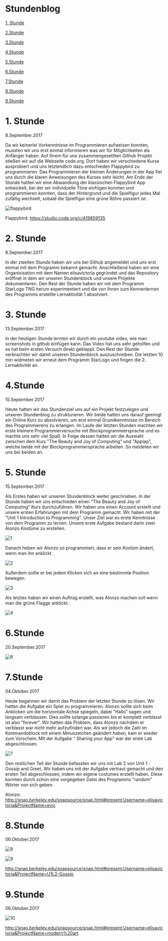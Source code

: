 # Stundenblog

[1. Stunde](#eins)

[2.Stunde](#zwei)

[3.Stunde](#drei)

[4.Stunde](#vier)

[5.Stunde](#fünf)

[6.Stunde](#sechs)

[7.Stunde](#sieben)

[8.Stunde](#acht)

[9.Stunde](#neun)

# 1. Stunde<a name="eins"></a>

8.September.2017

Da wir keinerlei Vorkenntnisse im Programmieren aufweisen konnten, mussten wir uns erst einmal informieren was wir für Möglichkeiten als Anfänger haben. Auf Ihrem für uns zusammengesetllten Github Projekt stießen wir auf die Webseite code.org. Dort haben wir verschiedene Kurse ausprobiert und uns letztendlich dazu entschieden Flappybird zu programmieren. Das Programmieren der kleinen Änderungen in der App fiel uns durch die klaren Anweisungen des Kurses sehr leicht. Am Ende der Stunde hatten wir eine Abwandlung der klassischen Flappybird App entwickelt, bei der wir individuelle Töne einfügen konnten und programmieren konnten, dass der Hintergrund und die Spielfigur jedes Mal zufällig wechselt, sobald die Spielfigur eine grüne Röhre passiert ist.

![flappybird](https://user-images.githubusercontent.com/31760498/30202228-f4dbc0a0-947d-11e7-9ca7-bfc7450957d4.png)

Flappybird: https://studio.code.org/c/419859135 

# 2. Stunde<a name="zwei"></a>

8.September.2017 

In der zweiten Stunde haben wir uns bei Github angemeldet und uns erst einmal mit dem Programm bekannt gemacht. Anschließend haben wir eine Organisisation mit dem Namen elisavictoria gegründet und das Repository eröffnet in dem wir unseren Stundenblock und unsere Projekte dokumentieren. Den Rest der Stunde haben wir mit dem Programm StarLogo TNG herum experimentiert und die von Ihnen zum Kennenlernen des Programms erstellte Lernaktivität 1 absolviert.

# 3. Stunde<a name="drei"></a>

13.September.2017

In der heutigen Stunde lernten wir durch ein youtube video, wie man screenshots in github einfügen kann. Das Video hat uns sehr geholfen und es hat beim ersten Versuch direkt geklappt. Den Rest der Stunde verbrachten wir damit unseren Stundenblock auszuschreiben. Die letzten 10 min widmeten wir erneut dem Programm StarLogo und fingen die 2. Lernaktivität an.

# 4.Stunde<a name="vier"></a>

15.September.2017

Heute hatten wir das Stundenziel uns auf ein Projekt festzulegen und unseren Stundenblog zu strukturieren. Wir beide hatten uns darauf geeinigt ein Online Kurs zu absolvieren, um erst einmal Grundkenntnisse im Bereich des Programmierens zu erlangen. Im Laufe der letzten Stunden machten wir erste kleinere Programmierversuche mit Blockprogrammiersprache und es machte uns sehr viel Spaß. In  Folge dessen hatten wir die Auswahl zwischen dem Kurs "The Beauty and Joy of Computing" und "Applap", welche beide mit der Blockprogrammiersprache arbeiten. 
So meldeten wir uns bei beiden an.

# 5. Stunde<a name="fünf"></a>

15.September.2017

Als Erstes haben wir unseren Stundenblock weiter geschrieben. In der Stunde haben wir uns entschieden einen "The Beauty and Joy of Computing" Kurs durchzuführen. Wir haben uns einen Account erstellt und unsere ersten Erfahrungen mit dem Programm gemacht.
Wir haben mit der "Unit 1 Introduction to Programming". Unser Ziel war es erste Kenntnisse von dem Programm zu lernen.
Unsere erste Aufgabe bestand darin  zwei Alonzo Kostüme zu erstellen.

![1](https://user-images.githubusercontent.com/31760498/30473090-59060e06-99ff-11e7-8997-a9bf30d6a8bc.png)

Danach heben wir Alonzo so programmiert, dass er sein Kostüm ändert, wenn man ihn anklickt. 

![2](https://user-images.githubusercontent.com/31760498/30473088-59024d3e-99ff-11e7-9bf6-172a6c2751d3.png)

Außerdem sollte er bei jedem Klicken sich an eine bestimmte Position bewegen. 

![3](https://user-images.githubusercontent.com/31760498/30473089-5905a254-99ff-11e7-862c-d10e902d4d5c.png)

Als letztes haben wir einen Auftrag erstellt, was Alonzo machen soll wenn man die grüne Flagge anklickt.

![4](https://user-images.githubusercontent.com/31760498/30473087-58e5aab2-99ff-11e7-802a-68d22d91e3cb.png)

# 6.Stunde<a name="sechs"></a>

20.September.2017

![6](https://user-images.githubusercontent.com/31760549/30631731-93963fa2-9de5-11e7-9e9f-f58f1e44328c.png)

# 7.Stunde<a name="sieben"></a>

04.Oktober.2017

Heute begannen wir damit das Problem der letzten Stunde zu lösen. Wir hatten die Aufgabe ein Spiel zu programmieren. Alonzo sollte sich beim Anklicken um die horizontale Achse spiegeln, dabei "Hallo" sagen und langsam verblassen. Dies sollte solange passieren bis er komplett verblasst ist also "forever". Wir hatten das Problem, dass Alonzo nachdem er verblasst war nicht mehr aufzufinden war. Als wir jedoch die Zahl im Kommandoblock mit einem Minuszeichen geändert haben, kam er wieder zum Vorschein. Mit der Aufgabe " Sharing your App" war der erste Lab abgeschlossen.

![7](https://user-images.githubusercontent.com/31760498/31163329-37550cfc-a8e2-11e7-97d9-108520ab964a.png)

Den restlichen Teil der Stunde befassten wir uns mit Lab 2 von Unit 1 : Gossip and Greet.
Wir haben uns mit der Aufgabe vertraut gemacht und den ersten Teil abgeschlossen, indem wir eigene costumes erstellt haben. Diese konnten durch schon eine vorgegeben Datei des Programms "random" Wörter von sich geben. 

Alonzo: http://snap.berkeley.edu/snapsource/snap.html#present:Username=elisavictoria&ProjectName=evic

# 8.Stunde<a name="acht"></a>

06.Oktober.2017

![8](https://user-images.githubusercontent.com/31760498/31267935-6add5388-aa7a-11e7-8994-0a1bfefbcd77.png)

![9](https://user-images.githubusercontent.com/31760498/31267936-6adf232a-aa7a-11e7-8914-8e8d32038291.png)

http://snap.berkeley.edu/snapsource/snap.html#present:Username=elisavictoria&ProjectName=U1L2-Gossip

# 9.Stunde<a name="neun"></a>

06.Oktober.2017

![10](https://user-images.githubusercontent.com/31760498/31269139-82ed6698-aa7f-11e7-8068-e9e7a2814c27.png)

http://snap.berkeley.edu/snapsource/snap.html#present:Username=elisavictoria&ProjectName=modern%20art
